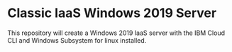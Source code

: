 # Classic IaaS Windows 2019 Server
This repository will create a Windows 2019 IaaS server with the IBM Cloud CLI and Windows Subsystem for linux installed. 
